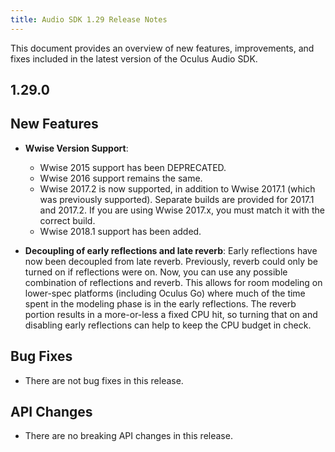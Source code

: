 ```yaml
---
title: Audio SDK 1.29 Release Notes
---
```


This document provides an overview of new features, improvements, and fixes included in the latest version of the Oculus Audio SDK.

## 1.29.0

## New Features

* **Wwise Version Support**: 
	+ Wwise 2015 support has been DEPRECATED.
	+ Wwise 2016 support remains the same.
	+ Wwise 2017.2 is now supported, in addition to Wwise 2017.1 (which was previously supported). Separate builds are provided for 2017.1 and 2017.2. If you are using Wwise 2017.x, you must match it with the correct build.
	+ Wwise 2018.1 support has been added.
	
* **Decoupling of early reflections and late reverb**: Early reflections have now been decoupled from late reverb. Previously, reverb could only be turned on if reflections were on. Now, you can use any possible combination of reflections and reverb. This allows for room modeling on lower-spec platforms (including Oculus Go) where much of the time spent in the modeling phase is in the early reflections. The reverb portion results in a more-or-less a fixed CPU hit, so turning that on and disabling early reflections can help to keep the CPU budget in check. 


## Bug Fixes

*  There are not bug fixes in this release.


## API Changes

* There are no breaking API changes in this release.

